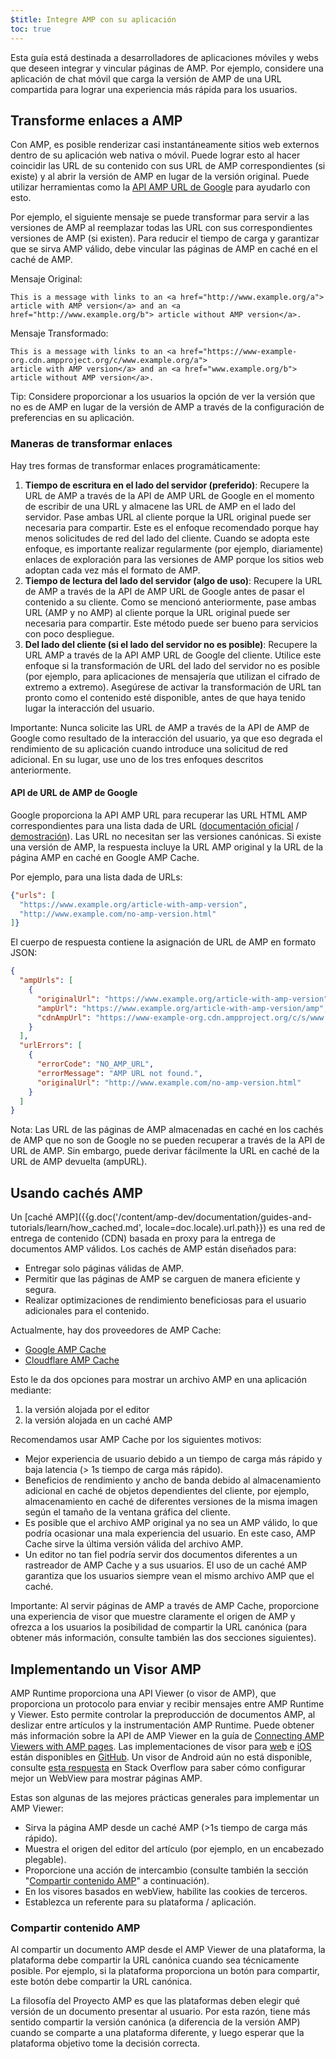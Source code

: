 ```yaml
---
$title: Integre AMP con su aplicación
toc: true
---
```


Esta guía está destinada a desarrolladores de aplicaciones móviles y webs que deseen integrar y vincular páginas de AMP. Por ejemplo, considere una aplicación de chat móvil que carga la versión de AMP de una URL compartida para lograr una experiencia más rápida para los usuarios.



## Transforme enlaces a AMP

Con AMP, es posible renderizar casi instantáneamente sitios web externos dentro de su
aplicación web nativa o móvil. Puede lograr esto al hacer coincidir las URL de su contenido
con sus URL de AMP correspondientes (si existe) y al abrir la versión de AMP
en lugar de la versión original. Puede utilizar herramientas como la
[API AMP URL de Google](https://developers.google.com/amp/cache/use-amp-url) para ayudarlo con esto.

Por ejemplo, el siguiente mensaje se puede transformar para servir a las versiones
de AMP al reemplazar todas las URL con sus correspondientes versiones de AMP (si existen). Para
reducir el tiempo de carga y garantizar que se sirva AMP válido, debe vincular las
páginas de AMP en caché en el caché de AMP.

Mensaje Original:

```text
This is a message with links to an <a href="http://www.example.org/a">
article with AMP version</a> and an <a href="http://www.example.org/b"> article without AMP version</a>.
```


Mensaje Transformado:

```text
This is a message with links to an <a href="https://www-example-org.cdn.ampproject.org/c/www.example.org/a">
article with AMP version</a> and an <a href="www.example.org/b"> article without AMP version</a>.
```

Tip: Considere proporcionar a los usuarios la opción de ver la versión que no es de AMP en lugar de la versión de AMP a través de la configuración de preferencias en su aplicación.

### Maneras de transformar enlaces

Hay tres formas de transformar enlaces programáticamente:

1.  **Tiempo de escritura en el lado del servidor (preferido)**: Recupere la URL de AMP
    a través de la API de AMP URL de Google en el momento de escribir de una URL y almacene
    las URL de AMP en el lado del servidor. Pase ambas URL al cliente porque la URL original
    puede ser necesaria para compartir.
    Este es el enfoque recomendado porque hay menos solicitudes de red del lado del cliente.
    Cuando se adopta este enfoque, es importante realizar regularmente (por ejemplo, diariamente)
    enlaces de exploración para las versiones de AMP porque los sitios web adoptan
    cada vez más el formato de AMP.
1.  **Tiempo de lectura del lado del servidor (algo de uso)**: Recupere la URL de AMP
    a través de la API de AMP URL de Google antes de pasar el contenido a su cliente.
    Como se mencionó anteriormente, pase ambas URL (AMP y no AMP) al cliente porque la URL
    original puede ser necesaria para compartir.
    Este método puede ser bueno para servicios con poco despliegue.
1.  **Del lado del cliente (si el lado del servidor no es posible)**: Recupere la URL AMP
    a través de la API AMP URL de Google del cliente. Utilice este enfoque si la transformación de URL
    del lado del servidor no es posible (por ejemplo, para aplicaciones de mensajería que utilizan
    el cifrado de extremo a extremo). Asegúrese de activar la transformación de URL tan pronto
    como el contenido esté disponible, antes de que haya tenido lugar la interacción del usuario.

Importante: Nunca solicite las URL de AMP a través de la API de AMP de Google como resultado de la interacción del usuario, ya que eso degrada el rendimiento de su aplicación cuando introduce una solicitud de red adicional. En su lugar, use uno de los tres enfoques descritos anteriormente.

#### API de URL de AMP de Google

Google proporciona la API AMP URL para recuperar las URL HTML AMP correspondientes
para una lista dada de URL ([documentación oficial](https://developers.google.com/amp/cache/use-amp-url) / [demostración](https://ampbyexample.com/advanced/using_the_amp_url_api/)). Las URL no necesitan ser las versiones canónicas. Si existe una versión de AMP, la respuesta incluye la URL AMP original y la URL de la página AMP en caché en Google AMP Cache.

Por ejemplo, para una lista dada de URLs:


```json
{"urls": [
  "https://www.example.org/article-with-amp-version",
  "http://www.example.com/no-amp-version.html"
]}
```


El cuerpo de respuesta contiene la asignación de URL de AMP en formato JSON:


```json
{
  "ampUrls": [
    {
      "originalUrl": "https://www.example.org/article-with-amp-version",
      "ampUrl": "https://www.example.org/article-with-amp-version/amp",
      "cdnAmpUrl": "https://www-example-org.cdn.ampproject.org/c/s/www.example.org/article-with-amp-version"
    }
  ],
  "urlErrors": [
    {
      "errorCode": "NO_AMP_URL",
      "errorMessage": "AMP URL not found.",
      "originalUrl": "http://www.example.com/no-amp-version.html"
    }
  ]
}
```

Nota: Las URL de las páginas de AMP almacenadas en caché en los cachés de AMP que no son de Google no se pueden recuperar a través de la API de URL de AMP. Sin embargo, puede derivar fácilmente la URL en caché de la URL de AMP devuelta (ampURL).

## Usando cachés AMP

Un [caché AMP]({{g.doc('/content/amp-dev/documentation/guides-and-tutorials/learn/how_cached.md', locale=doc.locale).url.path}}) es una red de entrega de contenido (CDN) basada en proxy para la entrega de documentos AMP válidos. Los cachés de AMP están diseñados para:

*   Entregar solo páginas válidas de AMP.
*   Permitir que las páginas de AMP se carguen de manera eficiente y segura.
*   Realizar optimizaciones de rendimiento beneficiosas para el usuario adicionales para el contenido.

Actualmente, hay dos proveedores de AMP Cache:

*   [Google AMP Cache](https://developers.google.com/amp/cache/)
*   [Cloudflare AMP Cache](https://amp.cloudflare.com/)

Esto le da dos opciones para mostrar un archivo AMP en una aplicación mediante:

1.  la versión alojada por el editor
1.  la versión alojada en un caché AMP

Recomendamos usar AMP Cache por los siguientes motivos:

*   Mejor experiencia de usuario debido a un tiempo de carga más rápido y baja latencia (> 1s tiempo de carga más rápido).
*   Beneficios de rendimiento y ancho de banda debido al almacenamiento adicional en caché de objetos dependientes del cliente, por ejemplo, almacenamiento en caché de diferentes versiones de la misma imagen según el tamaño de la ventana gráfica del cliente.
*   Es posible que el archivo AMP original ya no sea un AMP válido, lo que podría ocasionar una mala experiencia del usuario. En este caso, AMP Cache sirve la última versión válida del archivo AMP.
*   Un editor no tan fiel podría servir dos documentos diferentes a un rastreador de AMP Cache y a sus usuarios. El uso de un caché AMP garantiza que los usuarios siempre vean el mismo archivo AMP que el caché.

Importante: Al servir páginas de AMP a través de AMP Cache, proporcione una experiencia de visor que muestre claramente el origen de AMP y ofrezca a los usuarios la posibilidad de compartir la URL canónica (para obtener más información, consulte también las dos secciones siguientes).

## Implementando un Visor AMP

AMP Runtime proporciona una API Viewer (o visor de AMP), que proporciona un protocolo para enviar y recibir mensajes entre AMP Runtime y Viewer. Esto permite controlar la preproducción de documentos AMP, al deslizar entre artículos y la instrumentación AMP Runtime. Puede obtener más información sobre la API de AMP Viewer en la guía de [Connecting AMP Viewers with AMP pages](https://github.com/ampproject/amphtml/blob/master/extensions/amp-viewer-integration/integrating-viewer-with-amp-doc-guide.md). Las implementaciones de visor para [web](https://github.com/ampproject/amp-viewer/blob/master/mobile-web/README.md) e [iOS](https://github.com/ampproject/amp-viewer/tree/master/ios) están disponibles en [GitHub](https://github.com/ampproject/amp-viewer). Un visor de Android aún no está disponible, consulte [esta respuesta](https://stackoverflow.com/questions/44856759/does-we-need-to-change-anything-in-usual-webpage-loader-for-loading-an-amp-acce/44869038#44869038) en Stack Overflow para saber cómo configurar mejor un WebView para mostrar páginas AMP.

Estas son algunas de las mejores prácticas generales para implementar un AMP Viewer:

*   Sirva la página AMP desde un caché AMP (>1s tiempo de carga más rápido).
*   Muestra el origen del editor del artículo (por ejemplo, en un encabezado plegable).
*   Proporcione una acción de intercambio (consulte también la sección "[Compartir contenido AMP](#compartir-contenido-amp)" a continuación).
*   En los visores basados en webView, habilite las cookies de terceros.
*   Establezca un referente para su plataforma / aplicación.

### Compartir contenido AMP

Al compartir un documento AMP desde el AMP Viewer de una plataforma, la plataforma debe compartir la URL canónica cuando sea técnicamente posible. Por ejemplo, si la plataforma proporciona un botón para compartir, este botón debe compartir la URL canónica.

La filosofía del Proyecto AMP es que las plataformas deben elegir qué versión de un documento presentar al usuario. Por esta razón, tiene más sentido compartir la versión canónica (a diferencia de la versión AMP) cuando se comparte a una plataforma diferente, y luego esperar que la plataforma objetivo tome la decisión correcta.
